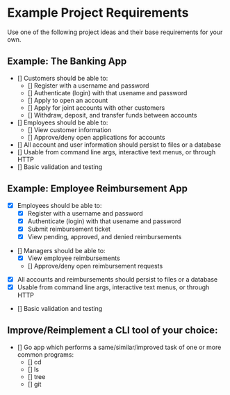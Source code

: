 # Example Project Requirements
Use one of the following project ideas and their base requirements for your own.

## Example: The Banking App
- [] Customers should be able to:
    - [] Register with a username and password
    - [] Authenticate (login) with that usename and password
    - [] Apply to open an account
    - [] Apply for joint accounts with other customers
    - [] Withdraw, deposit, and transfer funds between accounts
- [] Employees should be able to:
    - [] View customer information
    - [] Approve/deny open applications for accounts
- [] All account and user information should persist to files or a database
- [] Usable from command line args, interactive text menus, or through HTTP
- [] Basic validation and testing

## Example: Employee Reimbursement App
- [x] Employees should be able to:
    - [x] Register with a username and password
    - [x] Authenticate (login) with that usename and password
    - [x] Submit reimbursement ticket
    - [x] View pending, approved, and denied reimbursements
- [] Managers should be able to:
    - [x] View employee reimbursements
    - [] Approve/deny open reimbursement requests
- [x] All accounts and reimbursements should persist to files or a database
- [x] Usable from command line args, interactive text menus, or through HTTP
- [] Basic validation and testing

## Improve/Reimplement a CLI tool of your choice:
- [] Go app which performs a same/similar/improved task of one or more common programs:
    - [] cd
    - [] ls
    - [] tree
    - [] git